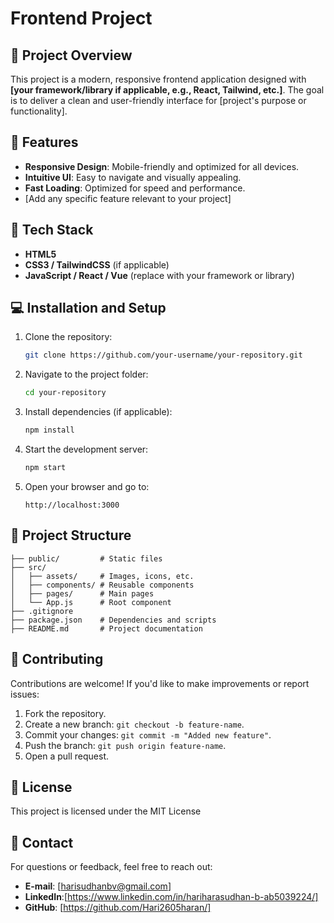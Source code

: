 # Frontend Project   

## 📌 Project Overview  
This project is a modern, responsive frontend application designed with **[your framework/library if applicable, e.g., React, Tailwind, etc.]**. The goal is to deliver a clean and user-friendly interface for [project's purpose or functionality].  

## 🔧 Features  
- **Responsive Design**: Mobile-friendly and optimized for all devices.  
- **Intuitive UI**: Easy to navigate and visually appealing.  
- **Fast Loading**: Optimized for speed and performance.  
- [Add any specific feature relevant to your project]  

## 🚀 Tech Stack  
- **HTML5**  
- **CSS3 / TailwindCSS** (if applicable)  
- **JavaScript / React / Vue** (replace with your framework or library)  

## 💻 Installation and Setup  

1. Clone the repository:  
   ```bash  
   git clone https://github.com/your-username/your-repository.git  
   ```  

2. Navigate to the project folder:  
   ```bash  
   cd your-repository  
   ```  

3. Install dependencies (if applicable):  
   ```bash  
   npm install  
   ```  

4. Start the development server:  
   ```bash  
   npm start  
   ```  

5. Open your browser and go to:  
   ```
   http://localhost:3000  
   ```  

## 📂 Project Structure  
```
├── public/         # Static files  
├── src/  
│   ├── assets/     # Images, icons, etc.  
│   ├── components/ # Reusable components  
│   ├── pages/      # Main pages  
│   └── App.js      # Root component  
├── .gitignore  
├── package.json    # Dependencies and scripts  
├── README.md       # Project documentation  
```  

## 🌟 Contributing  
Contributions are welcome! If you'd like to make improvements or report issues:  
1. Fork the repository.  
2. Create a new branch: `git checkout -b feature-name`.  
3. Commit your changes: `git commit -m "Added new feature"`.  
4. Push the branch: `git push origin feature-name`.  
5. Open a pull request.  

## 📝 License  
This project is licensed under the MIT License  

## 📧 Contact  
For questions or feedback, feel free to reach out:  
- **E-mail**: [harisudhanbv@gmail.com]
- **LinkedIn**:[https://www.linkedin.com/in/hariharasudhan-b-ab5039224/] 
- **GitHub**: [https://github.com/Hari2605haran/] 

